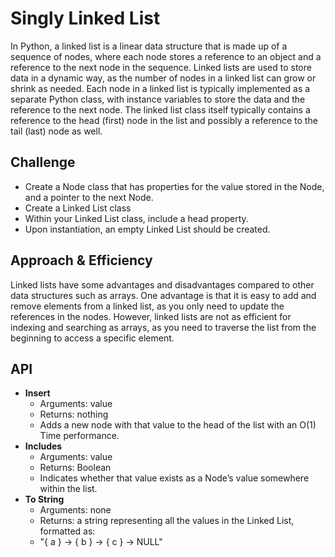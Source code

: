 # Singly Linked List
<!-- Short summary or background information -->
In Python, a linked list is a linear data structure that is made up of a sequence of nodes, where each node stores a reference to an object and a reference to the next node in the sequence. Linked lists are used to store data in a dynamic way, as the number of nodes in a linked list can grow or shrink as needed. Each node in a linked list is typically implemented as a separate Python class, with instance variables to store the data and the reference to the next node. The linked list class itself typically contains a reference to the head (first) node in the list and possibly a reference to the tail (last) node as well.
## Challenge
<!-- Description of the challenge -->
- Create a Node class that has properties for the value stored in the Node, and a pointer to the next Node.
- Create a Linked List class
- Within your Linked List class, include a head property.
- Upon instantiation, an empty Linked List should be created.
## Approach & Efficiency
<!-- What approach did you take? Why? What is the Big O space/time for this approach? -->
Linked lists have some advantages and disadvantages compared to other data structures such as arrays. One advantage is that it is easy to add and remove elements from a linked list, as you only need to update the references in the nodes. However, linked lists are not as efficient for indexing and searching as arrays, as you need to traverse the list from the beginning to access a specific element.
## API
<!-- Description of each method publicly available to your Linked List -->
- **Insert**
  - Arguments: value
  - Returns: nothing
  - Adds a new node with that value to the head of the list with an O(1) Time performance.
- **Includes**
  - Arguments: value
  - Returns: Boolean
  - Indicates whether that value exists as a Node’s value somewhere within the list.
- **To String**
  - Arguments: none
  - Returns: a string representing all the values in the Linked List, formatted as:
  - "{ a } -> { b } -> { c } -> NULL"
